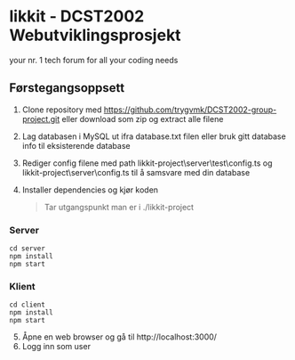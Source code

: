 # likkit - DCST2002 Webutviklingsprosjekt
your nr. 1 tech forum for all your coding needs
## Førstegangsoppsett
1. Clone repository med https://github.com/trygvmk/DCST2002-group-project.git 
   eller
   download som zip og extract alle filene
2. Lag databasen i MySQL ut ifra database.txt filen
   eller
   bruk gitt database info til eksisterende database
3. Rediger config filene med path likkit-project\server\test\config.ts og likkit-project\server\config.ts til å samsvare med din database
4. Installer dependencies og kjør koden<br>

   > Tar utgangspunkt man er i ./likkit-project
### Server
```
cd server
npm install
npm start
```
### Klient
```
cd client
npm install
npm start
```

5. Åpne en web browser og gå til http://localhost:3000/
6. Logg inn som user
